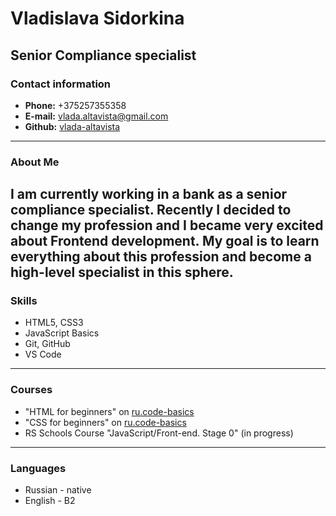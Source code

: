 # Vladislava Sidorkina

**Senior Compliance specialist**
---
### Contact information
* **Phone:** +375257355358
* **E-mail:** vlada.altavista@gmail.com
* **Github:** [vlada-altavista](https://github.com/vlada-altavista "Github vlada-altavista")
---
### About Me

I am currently working in a bank as a senior compliance specialist. Recently I decided to change my profession and I became very excited about Frontend development. My goal is to learn everything about this profession and become a high-level specialist in this sphere. 
---
### Skills
* HTML5, CSS3
* JavaScript Basics
* Git, GitHub
* VS Code
---
### Courses
* "HTML for beginners" on [ru.code-basics](https://ru.code-basics.com/ "ru.code-basics.com")
* "CSS for beginners" on [ru.code-basics](https://ru.code-basics.com/ "ru.code-basics.com")
* RS Schools Course "JavaScript/Front-end. Stage 0" (in progress)
---
### Languages
* Russian - native
* English - B2 
